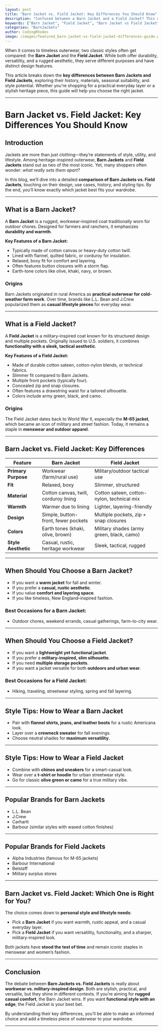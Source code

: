 ```yaml
---
layout: post
title: "Barn Jacket vs. Field Jacket: Key Differences You Should Know"
description: "Confused between a Barn Jacket and a Field Jacket? This detailed guide explains the key differences, style tips, and buying advice so you can choose the perfect jacket."
keywords: ["Barn Jacket", "Field Jacket", "Barn Jacket vs Field Jacket", "Barn Jacket guide", "jacket style differences"]
categories: "BarnJackets"
author: CodingRhodes
image: /images/featured_barn-jacket-vs-field-jacket-differences-guide.webp
---
```

 
When it comes to timeless outerwear, two classic styles often get compared: the **Barn Jacket** and the **Field Jacket**. While both offer durability, versatility, and a rugged aesthetic, they serve different purposes and have distinct design features. 

<ins class="adsbygoogle"
     style="display:block"
     data-ad-client="ca-pub-2784742237479601"
     data-ad-slot="3760872290"
     data-ad-format="auto"
     data-full-width-responsive="true"></ins>
<script>
     (adsbygoogle = window.adsbygoogle || []).push({});
</script>

This article breaks down the **key differences between Barn Jackets and Field Jackets**, exploring their history, materials, seasonal suitability, and style potential. Whether you're shopping for a practical everyday layer or a stylish heritage piece, this guide will help you choose the right jacket.

---

# Barn Jacket vs. Field Jacket: Key Differences You Should Know

## Introduction  
Jackets are more than just clothing—they’re statements of style, utility, and lifestyle. Among heritage-inspired outerwear, **Barn Jackets** and **Field Jackets** stand out as two of the most iconic. Yet, many shoppers often wonder: *what really sets them apart?*  

In this blog, we’ll dive into a detailed **comparison of Barn Jackets vs. Field Jackets**, touching on their design, use cases, history, and styling tips. By the end, you’ll know exactly which jacket best fits your wardrobe.

---

## What is a Barn Jacket?  
A **Barn Jacket** is a rugged, workwear-inspired coat traditionally worn for outdoor chores. Designed for farmers and ranchers, it emphasizes **durability and warmth**.  

<ins class="adsbygoogle"
     style="display:block"
     data-ad-client="ca-pub-2784742237479601"
     data-ad-slot="3760872290"
     data-ad-format="auto"
     data-full-width-responsive="true"></ins>
<script>
     (adsbygoogle = window.adsbygoogle || []).push({});
</script>

**Key Features of a Barn Jacket:**  
- Typically made of cotton canvas or heavy-duty cotton twill.  
- Lined with flannel, quilted fabric, or corduroy for insulation.  
- Relaxed, boxy fit for comfort and layering.  
- Often features button closures with a storm flap.  
- Earth-tone colors like olive, khaki, navy, or brown.  

### Origins  
Barn Jackets originated in rural America as **practical outerwear for cold-weather farm work**. Over time, brands like L.L. Bean and J.Crew popularized them as **casual lifestyle pieces** for everyday wear.  

---

## What is a Field Jacket?  
A **Field Jacket** is a military-inspired coat known for its structured design and multiple pockets. Originally issued to U.S. soldiers, it combines **functionality with a sleek, tactical aesthetic**.  

**Key Features of a Field Jacket:**  
- Made of durable cotton sateen, cotton-nylon blends, or technical fabrics.  
- Slimmer fit compared to Barn Jackets.  
- Multiple front pockets (typically four).  
- Concealed zip and snap closures.  
- Often features a drawstring waist for a tailored silhouette.  
- Colors include army green, black, and camo.  

<ins class="adsbygoogle"
     style="display:block"
     data-ad-client="ca-pub-2784742237479601"
     data-ad-slot="3760872290"
     data-ad-format="auto"
     data-full-width-responsive="true"></ins>
<script>
     (adsbygoogle = window.adsbygoogle || []).push({});
</script>

### Origins  
The Field Jacket dates back to World War II, especially the **M-65 jacket**, which became an icon of military and street fashion. Today, it remains a staple in **menswear and outdoor apparel**.

---

## Barn Jacket vs. Field Jacket: Key Differences  

| Feature              | Barn Jacket                                  | Field Jacket                               |
|----------------------|-----------------------------------------------|--------------------------------------------|
| **Primary Purpose**  | Workwear (farm/rural use)                     | Military/outdoor tactical use              |
| **Fit**              | Relaxed, boxy                                 | Slimmer, structured                        |
| **Material**         | Cotton canvas, twill, corduroy lining         | Cotton sateen, cotton-nylon, technical mix |
| **Warmth**           | Warmer due to lining                          | Lighter, layering-friendly                 |
| **Design**           | Simple, button-front, fewer pockets           | Multiple pockets, zip + snap closures      |
| **Colors**           | Earth tones (khaki, olive, brown)             | Military shades (army green, black, camo)  |
| **Style Aesthetic**  | Casual, rustic, heritage workwear             | Sleek, tactical, rugged                    |

---

## When Should You Choose a Barn Jacket?  
- If you want a **warm jacket** for fall and winter.  
- If you prefer a **casual, rustic aesthetic**.  
- If you value **comfort and layering space**.  
- If you like timeless, New England–inspired fashion.  

<ins class="adsbygoogle"
     style="display:block"
     data-ad-client="ca-pub-2784742237479601"
     data-ad-slot="3760872290"
     data-ad-format="auto"
     data-full-width-responsive="true"></ins>
<script>
     (adsbygoogle = window.adsbygoogle || []).push({});
</script>

### Best Occasions for a Barn Jacket:  
- Outdoor chores, weekend errands, casual gatherings, farm-to-city wear.  

---

## When Should You Choose a Field Jacket?  
- If you want a **lightweight yet functional jacket**.  
- If you prefer a **military-inspired, slim silhouette**.  
- If you need **multiple storage pockets**.  
- If you want a jacket versatile for both **outdoors and urban wear**.  

### Best Occasions for a Field Jacket:  
- Hiking, traveling, streetwear styling, spring and fall layering.  

---

## Style Tips: How to Wear a Barn Jacket  
- Pair with **flannel shirts, jeans, and leather boots** for a rustic Americana look.  
- Layer over a **crewneck sweater** for fall evenings.  
- Choose neutral shades for **maximum versatility**.  

<ins class="adsbygoogle"
     style="display:block"
     data-ad-client="ca-pub-2784742237479601"
     data-ad-slot="3760872290"
     data-ad-format="auto"
     data-full-width-responsive="true"></ins>
<script>
     (adsbygoogle = window.adsbygoogle || []).push({});
</script>

---

## Style Tips: How to Wear a Field Jacket  
- Combine with **chinos and sneakers** for a smart-casual look.  
- Wear over a **t-shirt or hoodie** for urban streetwear style.  
- Go for classic **olive green or camo** for a true military vibe.  

---

## Popular Brands for Barn Jackets  
- L.L. Bean  
- J.Crew  
- Carhartt  
- Barbour (similar styles with waxed cotton finishes)  

---

## Popular Brands for Field Jackets  
- Alpha Industries (famous for M-65 jackets)  
- Barbour International  
- Belstaff  
- Military surplus stores  

---

## Barn Jacket vs. Field Jacket: Which One is Right for You?  
The choice comes down to **personal style and lifestyle needs**:  

- Pick a **Barn Jacket** if you want warmth, rustic appeal, and a casual everyday layer.  
- Pick a **Field Jacket** if you want versatility, functionality, and a sharper, military-inspired look.  

<ins class="adsbygoogle"
     style="display:block"
     data-ad-client="ca-pub-2784742237479601"
     data-ad-slot="3760872290"
     data-ad-format="auto"
     data-full-width-responsive="true"></ins>
<script>
     (adsbygoogle = window.adsbygoogle || []).push({});
</script>

Both jackets have **stood the test of time** and remain iconic staples in menswear and women’s fashion.  

---

## Conclusion  
The debate between **Barn Jackets vs. Field Jackets** is really about **workwear vs. military-inspired design**. Both are stylish, practical, and versatile, but they shine in different contexts. If you’re aiming for **rugged casual comfort**, the Barn Jacket wins. If you want **functional style with an edge**, the Field Jacket is your best bet.  

By understanding their key differences, you’ll be able to make an informed choice and add a timeless piece of outerwear to your wardrobe.

---
